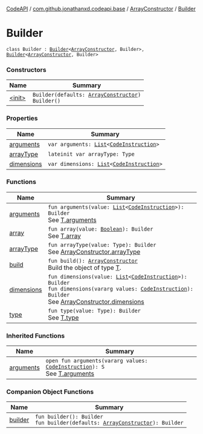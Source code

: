 [CodeAPI](../../../index.md) / [com.github.jonathanxd.codeapi.base](../../index.md) / [ArrayConstructor](../index.md) / [Builder](.)

# Builder

`class Builder : `[`Builder`](../../-arguments-holder/-builder/index.md)`<`[`ArrayConstructor`](../index.md)`, Builder>, `[`Builder`](../../-typed/-builder/index.md)`<`[`ArrayConstructor`](../index.md)`, Builder>`

### Constructors

| Name | Summary |
|---|---|
| [&lt;init&gt;](-init-.md) | `Builder(defaults: `[`ArrayConstructor`](../index.md)`)`<br>`Builder()` |

### Properties

| Name | Summary |
|---|---|
| [arguments](arguments.md) | `var arguments: `[`List`](https://kotlinlang.org/api/latest/jvm/stdlib/kotlin.collections/-list/index.html)`<`[`CodeInstruction`](../../../com.github.jonathanxd.codeapi/-code-instruction.md)`>` |
| [arrayType](array-type.md) | `lateinit var arrayType: Type` |
| [dimensions](dimensions.md) | `var dimensions: `[`List`](https://kotlinlang.org/api/latest/jvm/stdlib/kotlin.collections/-list/index.html)`<`[`CodeInstruction`](../../../com.github.jonathanxd.codeapi/-code-instruction.md)`>` |

### Functions

| Name | Summary |
|---|---|
| [arguments](arguments.md) | `fun arguments(value: `[`List`](https://kotlinlang.org/api/latest/jvm/stdlib/kotlin.collections/-list/index.html)`<`[`CodeInstruction`](../../../com.github.jonathanxd.codeapi/-code-instruction.md)`>): Builder`<br>See [T.arguments](#) |
| [array](array.md) | `fun array(value: `[`Boolean`](https://kotlinlang.org/api/latest/jvm/stdlib/kotlin/-boolean/index.html)`): Builder`<br>See [T.array](#) |
| [arrayType](array-type.md) | `fun arrayType(value: Type): Builder`<br>See [ArrayConstructor.arrayType](../array-type.md) |
| [build](build.md) | `fun build(): `[`ArrayConstructor`](../index.md)<br>Build the object of type [T](#). |
| [dimensions](dimensions.md) | `fun dimensions(value: `[`List`](https://kotlinlang.org/api/latest/jvm/stdlib/kotlin.collections/-list/index.html)`<`[`CodeInstruction`](../../../com.github.jonathanxd.codeapi/-code-instruction.md)`>): Builder`<br>`fun dimensions(vararg values: `[`CodeInstruction`](../../../com.github.jonathanxd.codeapi/-code-instruction.md)`): Builder`<br>See [ArrayConstructor.dimensions](../dimensions.md) |
| [type](type.md) | `fun type(value: Type): Builder`<br>See [T.type](#) |

### Inherited Functions

| Name | Summary |
|---|---|
| [arguments](../../-arguments-holder/-builder/arguments.md) | `open fun arguments(vararg values: `[`CodeInstruction`](../../../com.github.jonathanxd.codeapi/-code-instruction.md)`): S`<br>See [T.arguments](../../-arguments-holder/-builder/arguments.md) |

### Companion Object Functions

| Name | Summary |
|---|---|
| [builder](builder.md) | `fun builder(): Builder`<br>`fun builder(defaults: `[`ArrayConstructor`](../index.md)`): Builder` |
